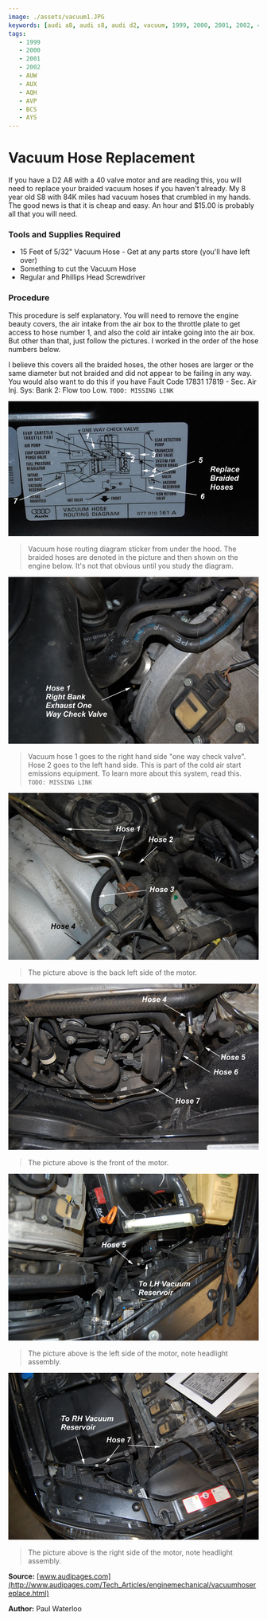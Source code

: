 ```yaml
---
image: ./assets/vacuum1.JPG
keywords: [audi a8, audi s8, audi d2, vacuum, 1999, 2000, 2001, 2002, 4.2, V8, AUW, AUX, AQH, AVP, BCS, AYS]
tags:
   - 1999
   - 2000
   - 2001
   - 2002
   - AUW
   - AUX
   - AQH
   - AVP
   - BCS
   - AYS
---
```


# Vacuum Hose Replacement

If you have a D2 A8 with a 40 valve motor and are reading this, you will need to replace your braided vacuum hoses if you haven't already. My 8 year old S8 with 84K miles had vacuum hoses that crumbled in my hands. The good news is that it is cheap and easy. An hour and $15.00 is probably all that you will need. 

### Tools and Supplies Required

 - 15 Feet of 5/32" Vacuum Hose - Get at any parts store (you'll have left over)
 - Something to cut the Vacuum Hose
 - Regular and Phillips Head Screwdriver 

### Procedure

This procedure is self explanatory. You will need to remove the engine beauty covers, the air intake from the air box to the throttle plate to get access to hose number 1, and also the cold air intake going into the air box. But other than that, just follow the pictures. I worked in the order of the hose numbers below. 

I believe this covers all the braided hoses, the other hoses are larger or the same diameter but not braided and did not appear to be failing in any way. You would also want to do this if you have Fault Code 17831 17819 - Sec. Air Inj. Sys: Bank 2: Flow too Low. `TODO: MISSING LINK`

![](./assets/vacuum1.JPG)

> Vacuum hose routing diagram sticker from under the hood. The braided hoses are denoted in the picture and then shown on the engine below. It's not that obvious until you study the diagram.

![](./assets/vacuum2.JPG)

> Vacuum hose 1 goes to the right hand side "one way check valve". Hose 2 goes to the left hand side. This is part of the cold air start emissions equipment. To learn more about this system, read this. `TODO: MISSING LINK`

![](./assets/vacuum3.JPG)

> The picture above is the back left side of the motor.

![](./assets/vacuum4.JPG)

> The picture above is the front of the motor.

![](./assets/vacuum5.JPG)

> The picture above is the left side of the motor, note headlight assembly.

![](./assets/vacuum6.JPG)

> The picture above is the right side of the motor, note headlight assembly.

**Source:** [www.audipages.com](http://www.audipages.com/Tech_Articles/enginemechanical/vacuumhosereplace.html)

**Author:** Paul Waterloo